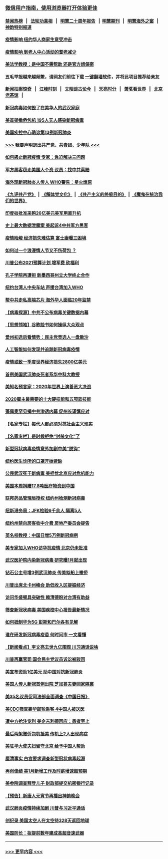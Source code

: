 ### [微信用户指南，使用浏览器打开体验更佳](https://github.com/gfw-breaker/banned-news1/blob/master/indexes/wechat-guide.md?t=0)
#### [禁闻热榜](热点新闻.md?t=0)  &nbsp;&nbsp;|&nbsp;&nbsp; [法轮功真相](https://github.com/gfw-breaker/truth/blob/master/README.md?t=0) &nbsp;&nbsp;|&nbsp;&nbsp; [明慧二十周年报告](https://github.com/gfw-breaker/mh-reports/blob/master/README.md?t=0) &nbsp;&nbsp;|&nbsp;&nbsp;[明慧期刊](https://github.com/gfw-breaker/mh-qikan) &nbsp;&nbsp;|&nbsp;&nbsp; [明慧海外之窗](https://github.com/gfw-breaker/mh-news/blob/master/README.md?t=0) &nbsp;&nbsp;|&nbsp;&nbsp; [神韵特别报道](https://github.com/gfw-breaker/mh-news/blob/master/shenyun.md?t=0)
#### [疫情影响  纽约华人商家生意受冲击](../pages/nsc412/n11860284.md?t=02111644) 
#### [疫情影响  到老人中心活动的耆老减少](../pages/nsc412/n11860199.md?t=02111644) 
#### [美法学教授：是中国不需帮助 还是官方想保密](../pages/nsc412/n11859492.md?t=02111644) 
#### 五毛举报越来越频繁，请网友们前往下载 [一键翻墙软件](https://github.com/gfw-breaker/ssr-accounts)，并将此项目推荐给亲友
#### [新闻拍案惊奇](https://github.com/gfw-breaker/banned-news1/blob/master/pages/link4.md) &nbsp;&nbsp;|&nbsp;&nbsp; [江峰时刻](https://github.com/gfw-breaker/banned-news1/blob/master/pages/link4.md) &nbsp;&nbsp;|&nbsp;&nbsp; [文昭谈古论今](https://github.com/gfw-breaker/banned-news1/blob/master/pages/link4.md) &nbsp;&nbsp;|&nbsp;&nbsp; [天亮时分](https://github.com/gfw-breaker/banned-news1/blob/master/pages/link4.md) &nbsp;&nbsp;|&nbsp;&nbsp; [萧茗看世界](https://github.com/gfw-breaker/banned-news1/blob/master/pages/link4.md) &nbsp;&nbsp;|&nbsp;&nbsp; [北京老茶馆](https://github.com/gfw-breaker/banned-news1/blob/master/pages/link4.md) &nbsp;&nbsp;|&nbsp;&nbsp; 
#### [新冠病毒如何毁了在美华人的武汉家庭](../pages/nsc412/n11859524.md?t=02111644) 
#### [美首架撤侨包机 195人无人感染新冠病毒](../pages/nsc412/n11859908.md?t=02111644) 
#### [美国疾控中心确诊第13例新冠肺炎](../pages/nsc412/n11859966.md?t=02111644) 
#### [>>> 我要声明退出共产党、共青团、少年队 <<<](https://github.com/begood0513/goodnews/blob/master/quit/letter.md) 
#### [如何遏止新冠疫情 专家：急迫解决三问题](../pages/nsc412/n11859685.md?t=02111644) 
#### [军方黑客窃走美国人个资 议员：找中共索赔](../pages/nsc412/n11859371.md?t=02111644) 
#### [海外现新冠肺炎人传人 WHO警告：星火燎原](../pages/nsc412/n11859252.md?t=02111644) 
#### [《九评共产党》](https://github.com/begood0513/9ping.md/blob/master/README.md) &nbsp;|&nbsp; [《解体党文化》](../../../../jtdwh.md/blob/master/README.md)  &nbsp;|&nbsp; [《共产主义的终极目的》](../../../../gczydzjmd.md/blob/master/README.md) &nbsp;|&nbsp; [《魔鬼在统治我们的世界》](../../../../mgztzwmdsj.md/blob/master/README.md) 
#### [印度拟批准采购26亿美元美军用直升机](../pages/nsc412/n11859143.md?t=02111644) 
#### [史上最大数据泄露案 美起诉4中共军方黑客](../pages/nsc412/n11859115.md?t=02111644) 
#### [疫情险峻 经济损失难估算 富士康曝三困境](../pages/nsc412/n11859120.md?t=02111644) 
#### [如何过一个浪漫情人节又不伤荷包 ？](../pages/nsc412/n11858969.md?t=02111644) 
#### [川普公布2021预算计划 增军费 砍福利](../pages/nsc412/n11859012.md?t=02111644) 
#### [孔子学院再遭拒 新墨西哥州立大学终止合作](../pages/nsc412/n11858661.md?t=02111644) 
#### [纽约台湾人中央车站  声援台湾加入WHO](../pages/nsc412/n11857757.md?t=02111644) 
#### [帮中共走私高端芯片 海外华人面临20年监禁](../pages/nsc412/n11855016.md?t=02111644) 
#### [【病毒探源】中共不公布病毒关键数据内幕](../pages/nsc412/n11856584.md?t=02111644) 
#### [【思想领袖】谷歌脸书如何操纵大众观点](../pages/nsc412/n11680874.md?t=02111644) 
#### [爱州初选后看情势：民主党竞选人一盘散沙](../pages/nsc412/n11856557.md?t=02111644) 
#### [人工智能如何发现并追踪新冠病毒疫情](../pages/nsc412/n11856398.md?t=02111644) 
#### [疫情或致一季度世界经济损失2800亿美元](../pages/nsc412/n11855639.md?t=02111644) 
#### [首例美国武汉肺炎死者系华中科大教授](../pages/nsc412/n11855500.md?t=02111644) 
#### [美知名预言家：2020年世界上演善恶大决战](../pages/nsc412/n11855418.md?t=02111644) 
#### [2020雇主最需要的十大硬技能和五项软技能](../pages/nsc412/n11850953.md?t=02111644) 
#### [蓬佩奥罕见揭中共渗透内幕 促州长谨慎应对](../pages/nsc412/n11854685.md?t=02111644) 
#### [【名家专栏】每代人都必须对抗社会主义现实](../pages/nsc412/n11831412.md?t=02111644) 
#### [【名家专栏】是时候拒绝“封杀文化”了](../pages/nsc412/n11814093.md?t=02111644) 
#### [新型冠状病毒疫情意外加剧中美“脱钩”](../pages/nsc412/n11854475.md?t=02111644) 
#### [纽约医生诊所的口罩开始紧缺](../pages/nsc412/n11853364.md?t=02111644) 
#### [公民武汉死于新病毒 美担忧北京应对危机能力](../pages/nsc412/n11854331.md?t=02111644) 
#### [美国本周捐赠17.8吨医疗物资到中国](../pages/nsc412/n11854269.md?t=02111644) 
#### [联邦药品管理局授权  纽约州检测新冠病毒](../pages/nsc412/n11853371.md?t=02111644) 
#### [纽新港务局：JFK检验6千余人  隔离5人](../pages/nsc412/n11853366.md?t=02111644) 
#### [纽约州禁向房客收中介费  房地产委员会提告](../pages/nsc412/n11853360.md?t=02111644) 
#### [英名校教授：中国日增5万例新冠病例](../pages/nsc412/n11854174.md?t=02111644) 
#### [美专家加入WHO访华抗疫情 北京仍未批准](../pages/nsc412/n11854043.md?t=02111644) 
#### [武汉医护院内染新冠病毒 研究曝1月就出现](../pages/nsc412/n11852928.md?t=02111644) 
#### [钻石公主号增3例武汉肺炎 传美拟船上撤侨](../pages/nsc412/n11853240.md?t=02111644) 
#### [川普出席北卡州峰会 助低收入区提振经济](../pages/nsc412/n11853232.md?t=02111644) 
#### [访问华盛顿具突破性 赖清德盼对台湾有助益](../pages/nsc412/n11853129.md?t=02111644) 
#### [筛查新冠状病毒 美国疾控中心报告最新情况](../pages/nsc412/n11853070.md?t=02111644) 
#### [如何抵制华为5G 彭斯和巴尔各有见解](../pages/nsc412/n11852535.md?t=02111644) 
#### [谁在研发新冠病毒疫苗 何时问市 一文看懂](../pages/nsc412/n11852840.md?t=02111644) 
#### [【新闻看点】李文亮去世九亿围观 川习通话说啥](../pages/nsc412/n11852360.md?t=02111644) 
#### [川普再赢官司 国会民主党议员诉讼被驳回](../pages/nsc412/n11852287.md?t=02111644) 
#### [美宣布资助1亿美元 助中国对抗新冠肺炎](../pages/nsc412/n11852531.md?t=02111644) 
#### [美国人传人新冠首例出院 芝加哥夫妻回家隔离](../pages/nsc412/n11852452.md?t=02111644) 
#### [美35名议员促司法部全面调查《中国日报》](../pages/nsc412/n11852435.md?t=02111644) 
#### [美CDC筛查豪华邮轮乘客 4中国人被送医](../pages/nsc412/n11852085.md?t=02111644) 
#### [遭中方抢注专利 美企吉利德回应：患者至上](../pages/nsc412/n11852037.md?t=02111644) 
#### [最后两架撤侨包机抵美 传机上2人出现病症](../pages/nsc412/n11852173.md?t=02111644) 
#### [美驻华大使夫妇留守北京 给予中国人帮助](../pages/nsc412/n11852165.md?t=02111644) 
#### [厘清事实 白宫要求调查新型冠状病毒起源](../pages/nsc412/n11852106.md?t=02111644) 
#### [再创佳绩 美1月新增工作及时薪增速超预期](../pages/nsc412/n11852174.md?t=02111644) 
#### [美参院调查拜登儿子 财政部提交机密银行记录](../pages/nsc412/n11851808.md?t=02111644) 
#### [【预告】新唐人元宵节再播出神韵晚会](../pages/nsc412/n11843192.md?t=02111644) 
#### [武汉肺炎疫情持续加剧 川普与习近平通话](../pages/nsc412/n11851613.md?t=02111644) 
#### [创纪录 美国太空人在太空待328天返回地球](../pages/nsc412/n11851266.md?t=02111644) 
#### [美国防长：拟提前数年建成高超音速武器](../pages/nsc412/n11850959.md?t=02111644) 

----
#### [ >>> 更早内容 <<< ](../indexes/nsc412-earlier.md)
